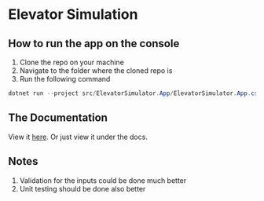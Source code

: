# Elevator Simulation

## How to run the app on the console

1. Clone the repo on your machine
2. Navigate to the folder where the cloned repo is
3. Run the following command

```powershell
dotnet run --project src/ElevatorSimulator.App/ElevatorSimulator.App.csproj
```

## The Documentation
View it [here](https://github.com/EliasRailis/elevator-simulator/blob/main/docs/README.md). Or just view it under the docs.

## Notes 

1. Validation for the inputs could be done much better
2. Unit testing should be done also better